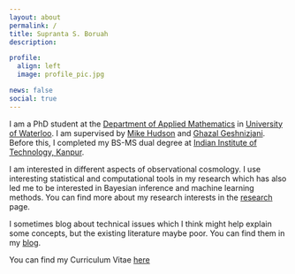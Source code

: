 ```yaml
---
layout: about
permalink: /
title: Supranta S. Boruah
description:

profile:
  align: left
  image: profile_pic.jpg

news: false
social: true
---
```


I am a PhD student at the [Department of Applied Mathematics](https://uwaterloo.ca/applied-mathematics/) in [University of Waterloo](https://uwaterloo.ca/). I am supervised by [Mike Hudson](https://uwaterloo.ca/physics-astronomy/people-profiles/michael-hudson) and [Ghazal Geshnizjani](https://ghazalgeshnizjani.wordpress.com/). Before this, I completed my BS-MS dual degree at [Indian Institute of Technology, Kanpur](http://iitk.ac.in/).

I am interested in different aspects of observational cosmology. I use interesting statistical and computational tools in my research which has also led me to be interested in Bayesian inference and machine learning methods. You can find more about my research interests in the [research](/research/) page.

I sometimes blog about technical issues which I think might help explain some concepts, but the existing literature maybe poor. You can find them in my [blog](/blogs/).

You can find my Curriculum Vitae [here](/assets/pdf/supranta_cv.pdf)
